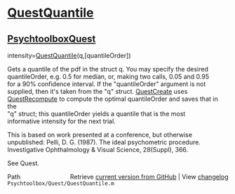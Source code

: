 # [QuestQuantile](QuestQuantile)
## [Psychtoolbox](Psychtoolbox)[Quest](Quest)

intensity=[QuestQuantile](QuestQuantile)(q,[quantileOrder])  
  
Gets a quantile of the pdf in the struct q. You may specify the desired  
quantileOrder, e.g. 0.5 for median, or, making two calls, 0.05 and 0.95  
for a 90% confidence interval. If the "quantileOrder" argument is not  
supplied, then it's taken from the "q" struct. [QuestCreate](QuestCreate) uses  
[QuestRecompute](QuestRecompute) to compute the optimal quantileOrder and saves that in the  
"q" struct; this quantileOrder yields a quantile  that is the most  
informative intensity for the next trial.  
  
This is based on work presented at a conference, but otherwise  
unpublished: Pelli, D. G. (1987). The ideal psychometric procedure.  
Investigative Ophthalmology & Visual Science, 28(Suppl), 366.  
  
See Quest.  




<div class="code_header" style="text-align:right;">
  <span style="float:left;">Path&nbsp;&nbsp;</span> <span class="counter">Retrieve <a href=
  "https://raw.github.com/Psychtoolbox-3/Psychtoolbox-3/beta/Psychtoolbox/Quest/QuestQuantile.m">current version from GitHub</a> | View <a href=
  "https://github.com/Psychtoolbox-3/Psychtoolbox-3/commits/beta/Psychtoolbox/Quest/QuestQuantile.m">changelog</a></span>
</div>
<div class="code">
  <code>Psychtoolbox/Quest/QuestQuantile.m</code>
</div>

